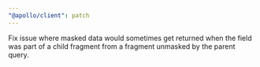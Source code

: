 ```yaml
---
"@apollo/client": patch
---
```


Fix issue where masked data would sometimes get returned when the field was part of a child fragment from a fragment unmasked by the parent query.

